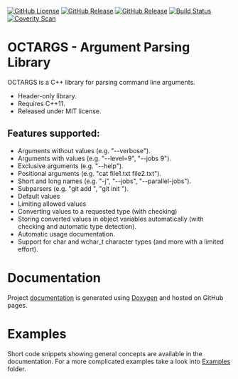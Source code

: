 [![GitHub License](https://img.shields.io/github/license/saveman/octargs.svg?style=flat)](https://github.com/saveman/octargs/blob/master/COPYING)
[![GitHub Release](https://img.shields.io/github/release/saveman/octargs.svg?style=flat)](https://github.com/saveman/octargs/releases/latest)
[![GitHub Release](https://img.shields.io/github/release/saveman/octargs.svg?style=flat&sort=semver)](https://github.com/saveman/octargs/releases)
[![Build Status](https://travis-ci.com/saveman/octargs.svg?branch=master)](https://travis-ci.com/saveman/octargs)
[![Coverity Scan](https://scan.coverity.com/projects/20102/badge.svg)](https://scan.coverity.com/projects/saveman-octargs)

# OCTARGS - Argument Parsing Library
OCTARGS is a C++ library for parsing command line arguments.

* Header-only library.
* Requires C++11.
* Released under MIT license.

## Features supported:

- Arguments without values (e.g. "--verbose").
- Arguments with values (e.g. "--level=9", "--jobs 9").
- Exclusive arguments (e.g. "--help").
- Positional arguments (e.g. "cat file1.txt file2.txt").
- Short and long names (e.g. "-j", "--jobs", "--parallel-jobs").
- Subparsers (e.g. "git add <params>", "git init <params>").
- Default values
- Limiting allowed values
- Converting values to a requested type (with checking)
- Storing converted values in object variables automatically (with checking and automatic type detection).
- Automatic usage documentation.
- Support for char and wchar_t character types (and more with a limited effort).

# Documentation

Project [documentation](https://saveman.github.io/octargs/) is generated using [Doxygen](http://www.doxygen.nl/) and hosted on GitHub pages.

# Examples

Short code snippets showing general concepts are available in the documentation. For a more complicated examples take a look into [Examples](examples/) folder.
